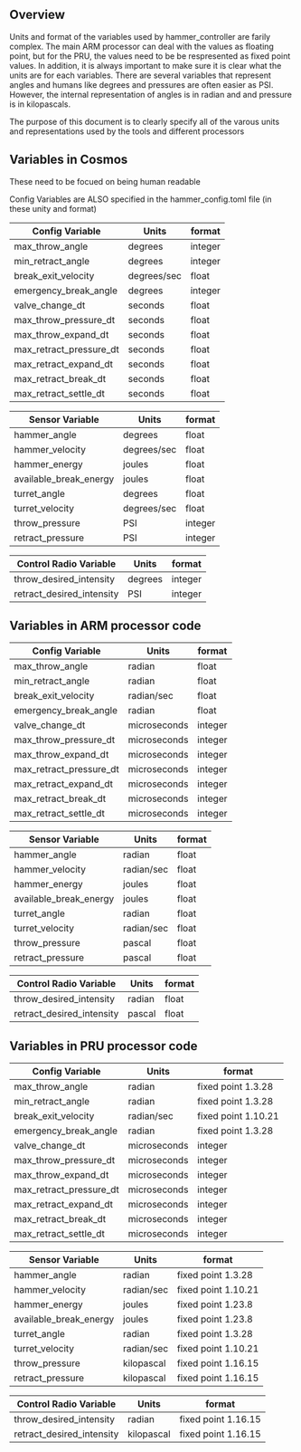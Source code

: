## Overview

Units and format of the variables used by hammer_controller are farily complex.  The main ARM processor can deal with the values as floating point, but for the PRU, the values need to be be respresented as fixed point values.  In addition, it is always important to make sure it is clear what the units are for each variables.  There are several variables that represent angles and humans like degrees and pressures are often easier as PSI.  However, the internal representation of angles is in radian and and pressure is in kilopascals.  

The purpose of this document is to clearly specify all of the varous units and representations used by the tools and different processors

## Variables in Cosmos

These need to be focued on being human readable

Config Variables are ALSO specified in the hammer_config.toml file (in these unity and format)

| Config Variable             | Units       | format  |
| --------------------------- | ----------- | --------|
| max_throw_angle             | degrees     | integer |
| min_retract_angle           | degrees     | integer |
| break_exit_velocity         | degrees/sec | float   |
| emergency_break_angle       | degrees     | integer |
| valve_change_dt             | seconds     | float   |
| max_throw_pressure_dt       | seconds     | float   |
| max_throw_expand_dt         | seconds     | float   |
| max_retract_pressure_dt     | seconds     | float   |
| max_retract_expand_dt       | seconds     | float   |
| max_retract_break_dt        | seconds     | float   |
| max_retract_settle_dt       | seconds     | float   |

| Sensor Variable             | Units       | format  |
| -------------------         | ----------- | ------- |
| hammer_angle                | degrees     | float   |
| hammer_velocity             | degrees/sec | float   |
| hammer_energy               | joules      | float   |
| available_break_energy      | joules      | float   |
| turret_angle                | degrees     | float   |
| turret_velocity             | degrees/sec | float   |
| throw_pressure              | PSI         | integer |
| retract_pressure            | PSI         | integer |

| Control Radio Variable      | Units       | format  |
| -------------------         | ----------- | --------| 
| throw_desired_intensity     | degrees     | integer |
| retract_desired_intensity   | PSI         | integer |

## Variables in ARM processor code
 
| Config Variable             | Units        |  format
| -------------------         | ------------ | --------
| max_throw_angle             | radian       | float 
| min_retract_angle           | radian       | float
| break_exit_velocity         | radian/sec   | float
| emergency_break_angle       | radian       | float
| valve_change_dt             | microseconds | integer
| max_throw_pressure_dt       | microseconds | integer
| max_throw_expand_dt         | microseconds | integer
| max_retract_pressure_dt     | microseconds | integer
| max_retract_expand_dt       | microseconds | integer
| max_retract_break_dt        | microseconds | integer
| max_retract_settle_dt       | microseconds | integer

| Sensor Variable             | Units       | format
| -------------------         | ----------- | --------
| hammer_angle                | radian      | float
| hammer_velocity             | radian/sec  | float
| hammer_energy               | joules      | float
| available_break_energy      | joules      | float
| turret_angle                | radian      | float
| turret_velocity             | radian/sec  | float
| throw_pressure              | pascal      | float
| retract_pressure            | pascal      | float

| Control Radio Variable      | Units       | format
| -------------------         | ----------- | --------
| throw_desired_intensity     | radian      | float
| retract_desired_intensity   | pascal      | float

## Variables in PRU processor code
 
| Config Variable             | Units        |  format
| -------------------         | ------------ | --------
| max_throw_angle             | radian       | fixed point 1.3.28 
| min_retract_angle           | radian       | fixed point 1.3.28
| break_exit_velocity         | radian/sec   | fixed point 1.10.21
| emergency_break_angle       | radian       | fixed point 1.3.28
| valve_change_dt             | microseconds | integer
| max_throw_pressure_dt       | microseconds | integer
| max_throw_expand_dt         | microseconds | integer
| max_retract_pressure_dt     | microseconds | integer
| max_retract_expand_dt       | microseconds | integer
| max_retract_break_dt        | microseconds | integer
| max_retract_settle_dt       | microseconds | integer

| Sensor Variable             | Units       | format
| -------------------         | ----------- | --------
| hammer_angle                | radian      | fixed point 1.3.28
| hammer_velocity             | radian/sec  | fixed point 1.10.21
| hammer_energy               | joules      | fixed point 1.23.8
| available_break_energy      | joules      | fixed point 1.23.8
| turret_angle                | radian      | fixed point 1.3.28
| turret_velocity             | radian/sec  | fixed point 1.10.21
| throw_pressure              | kilopascal  | fixed point 1.16.15
| retract_pressure            | kilopascal  | fixed point 1.16.15

| Control Radio Variable      | Units       | format
| -------------------         | ----------- | --------
| throw_desired_intensity     | radian      | fixed point 1.16.15
| retract_desired_intensity   | kilopascal  | fixed point 1.16.15


